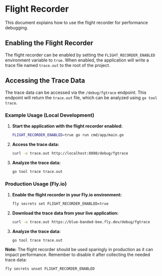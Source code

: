 # Flight Recorder

This document explains how to use the flight recorder for performance debugging.

## Enabling the Flight Recorder

The flight recorder can be enabled by setting the `FLIGHT_RECORDER_ENABLED` environment variable to `true`. When enabled, the application will write a trace file named `trace.out` to the root of the project.

## Accessing the Trace Data

The trace data can be accessed via the `/debug/fgtrace` endpoint. This endpoint will return the `trace.out` file, which can be analyzed using `go tool trace`.

### Example Usage (Local Development)

1.  **Start the application with the flight recorder enabled:**
    ```bash
    FLIGHT_RECORDER_ENABLED=true go run cmd/app/main.go
    ```

2.  **Access the trace data:**
    ```bash
    curl -o trace.out http://localhost:8080/debug/fgtrace
    ```

3.  **Analyze the trace data:**
    ```bash
    go tool trace trace.out
    ```

### Production Usage (Fly.io)

1.  **Enable the flight recorder in your Fly.io environment:**
    ```bash
    fly secrets set FLIGHT_RECORDER_ENABLED=true
    ```

2.  **Download the trace data from your live application:**
    ```bash
    curl -o trace.out https://blue-banded-bee.fly.dev/debug/fgtrace
    ```

3.  **Analyze the trace data:**
    ```bash
    go tool trace trace.out
    ```

**Note:** The flight recorder should be used sparingly in production as it can impact performance. Remember to disable it after collecting the needed trace data:
```bash
fly secrets unset FLIGHT_RECORDER_ENABLED
```
